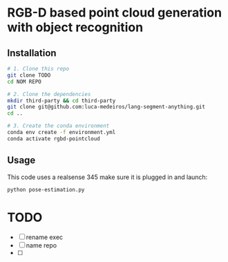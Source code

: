 # RGB-D based point cloud generation with object recognition

## Installation

```bash
# 1. Clone this repo
git clone TODO
cd NOM REPO

# 2. Clone the dependencies
mkdir third-party && cd third-party
git clone git@github.com:luca-medeiros/lang-segment-anything.git
cd ..

# 3. Create the conda environment
conda env create -f environment.yml 
conda activate rgbd-pointcloud
```

## Usage
This code uses a realsense 345 make sure it is plugged in and launch:
```bash
python pose-estimation.py
```

# TODO
- [ ] rename exec
- [ ] name repo
- [ ]